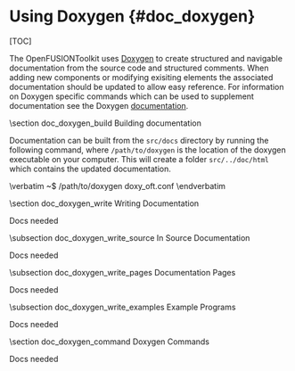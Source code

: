 Using Doxygen    {#doc_doxygen}
=============

[TOC]

The OpenFUSIONToolkit uses [Doxygen](http://www.stack.nl/~dimitri/doxygen/) to create structured and
navigable documentation from the source code and structured comments. When adding
new components or modifying exisiting elements the associated documentation should be
updated to allow easy reference. For information on Doxygen specific commands which can
be used to supplement documentation see the Doxygen
[documentation](http://www.stack.nl/~dimitri/doxygen/manual/commands.html).

\section doc_doxygen_build Building documentation

Documentation can be built from the `src/docs` directory by running the following command,
where `/path/to/doxygen` is the location of the doxygen executable on your computer. This
will create a folder `src/../doc/html` which contains the updated documentation.

\verbatim
~$ /path/to/doxygen doxy_oft.conf
\endverbatim

\section doc_doxygen_write Writing Documentation

Docs needed

\subsection doc_doxygen_write_source In Source Documentation

Docs needed

\subsection doc_doxygen_write_pages Documentation Pages

Docs needed

\subsection doc_doxygen_write_examples Example Programs

Docs needed

\section doc_doxygen_command Doxygen Commands

Docs needed
